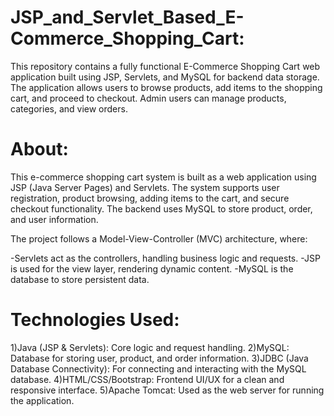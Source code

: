 # JSP_and_Servlet_Based_E-Commerce_Shopping_Cart:
This repository contains a fully functional E-Commerce Shopping Cart web application built using JSP, Servlets, and MySQL for backend data storage. The application allows users to browse products, add items to the shopping cart, and proceed to checkout. Admin users can manage products, categories, and view orders.

# About:
This e-commerce shopping cart system is built as a web application using JSP (Java Server Pages) and Servlets. The system supports user registration, product browsing, adding items to the cart, and secure checkout functionality. The backend uses MySQL to store product, order, and user information.

The project follows a Model-View-Controller (MVC) architecture, where:

-Servlets act as the controllers, handling business logic and requests.
-JSP is used for the view layer, rendering dynamic content.
-MySQL is the database to store persistent data.

# Technologies Used:
1)Java (JSP & Servlets): Core logic and request handling.
2)MySQL: Database for storing user, product, and order information.
3)JDBC (Java Database Connectivity): For connecting and interacting with the MySQL database.
4)HTML/CSS/Bootstrap: Frontend UI/UX for a clean and responsive interface.
5)Apache Tomcat: Used as the web server for running the application.
